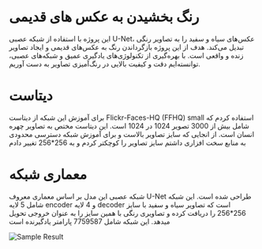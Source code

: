 # رنگ بخشیدن به عکس های قدیمی
این پروژه با استفاده از شبکه عصبی U-Net، عکس‌های سیاه و سفید را به تصاویر رنگی تبدیل می‌کند. هدف از این پروژه بازگرداندن رنگ به عکس‌های قدیمی و ایجاد تصاویر زنده و واقعی است. با بهره‌گیری از تکنولوژی‌های یادگیری عمیق و شبکه‌های عصبی، توانسته‌ایم دقت و کیفیت بالایی در رنگ‌آمیزی تصاویر به دست آوریم.

# دیتاست 
برای آموزش این شبکه از دیتاست Flickr-Faces-HQ (FFHQ) small استفاده کردم که شامل بیش از 3000 تصویر 1024 در 1024 است. این دیتاست مختص به تصاویر چهره انسان است. از انجایی که سایز تصاویر بالاست و برای آموزش شبکه دسترسی محدودی به منابع سخت افزاری داشتم سایز تصاویر را کوچکتر کردم و به 256*256 تغییر دادم

# معماری شبکه 
شبکه عصبی این مدل بر اساس معماری معروف U-Net طراحی شده است. این شبکه شامل 5 لایه encoder و 4 لایه decoder است که تصاویر سیاه و سفید با سایز 256*256 را دریافت کرده و تصاویری رنگی با همین سایز را به عنوان خروجی تحویل میدهد. این شبکه شامل 7759587 پارامتر یادگیرنده است

![Sample Result](download(2).png)
